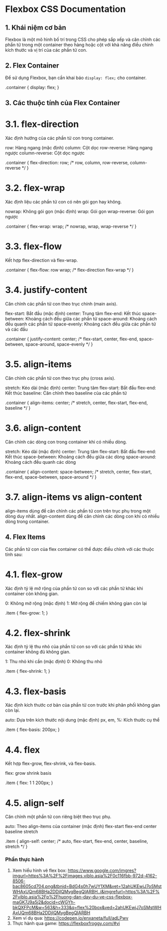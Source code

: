 # Flexbox CSS Documentation

## 1. Khái niệm cơ bản

Flexbox là một mô hình bố trí trong CSS cho phép sắp xếp và căn chỉnh các phần tử trong một container theo hàng hoặc cột với khả năng điều chỉnh kích thước và vị trí của các phần tử con.

## 2. Flex Container

Để sử dụng Flexbox, bạn cần khai báo `display: flex;` cho container.

.container {
  display: flex;
}

## 3. Các thuộc tính của Flex Container
# 3.1. flex-direction
Xác định hướng của các phần tử con trong container.

row: Hàng ngang (mặc định)
column: Cột dọc
row-reverse: Hàng ngang ngược
column-reverse: Cột dọc ngược

.container {
  flex-direction: row; /* row, column, row-reverse, column-reverse */
}


# 3.2. flex-wrap
Xác định liệu các phần tử con có nên gói gọn hay không.

nowrap: Không gói gọn (mặc định)
wrap: Gói gọn
wrap-reverse: Gói gọn ngược

.container {
  flex-wrap: wrap; /* nowrap, wrap, wrap-reverse */
}

# 3.3. flex-flow
Kết hợp flex-direction và flex-wrap.

.container {
  flex-flow: row wrap; /* flex-direction flex-wrap */
}


# 3.4. justify-content
Căn chỉnh các phần tử con theo trục chính (main axis).

flex-start: Bắt đầu (mặc định)
center: Trung tâm
flex-end: Kết thúc
space-between: Khoảng cách đều giữa các phần tử
space-around: Khoảng cách đều quanh các phần tử
space-evenly: Khoảng cách đều giữa các phần tử và các đầu

.container {
  justify-content: center; /* flex-start, center, flex-end, space-between, space-around, space-evenly */
}

# 3.5. align-items
Căn chỉnh các phần tử con theo trục phụ (cross axis).

stretch: Kéo dài (mặc định)
center: Trung tâm
flex-start: Bắt đầu
flex-end: Kết thúc
baseline: Căn chỉnh theo baseline của các phần tử

.container {
  align-items: center; /* stretch, center, flex-start, flex-end, baseline */
}

# 3.6. align-content
Căn chỉnh các dòng con trong container khi có nhiều dòng.

stretch: Kéo dài (mặc định)
center: Trung tâm
flex-start: Bắt đầu
flex-end: Kết thúc
space-between: Khoảng cách đều giữa các dòng
space-around: Khoảng cách đều quanh các dòng

.container {
  align-content: space-between; /* stretch, center, flex-start, flex-end, space-between, space-around */
}


# 3.7. align-items vs align-content
align-items dùng để căn chỉnh các phần tử con trên trục phụ trong một dòng duy nhất.
align-content dùng để căn chỉnh các dòng con khi có nhiều dòng trong container.


## 4. Flex Items
Các phần tử con của flex container có thể được điều chỉnh với các thuộc tính sau:

# 4.1. flex-grow
Xác định tỷ lệ mở rộng của phần tử con so với các phần tử khác khi container còn không gian.

0: Không mở rộng (mặc định)
1: Mở rộng để chiếm không gian còn lại

.item {
  flex-grow: 1;
}

# 4.2. flex-shrink
Xác định tỷ lệ thu nhỏ của phần tử con so với các phần tử khác khi container không đủ không gian.

1: Thu nhỏ khi cần (mặc định)
0: Không thu nhỏ

.item {
  flex-shrink: 1;
}

# 4.3. flex-basis
Xác định kích thước cơ bản của phần tử con trước khi phân phối không gian còn lại.

auto: Dựa trên kích thước nội dung (mặc định)
px, em, %: Kích thước cụ thể

.item {
  flex-basis: 200px;
}

# 4.4. flex
Kết hợp flex-grow, flex-shrink, và flex-basis.

flex: grow shrink basis

.item {
  flex: 1 1 200px;
}

# 4.5. align-self
Căn chỉnh một phần tử con riêng biệt theo trục phụ.

auto: Theo align-items của container (mặc định)
flex-start
flex-end
center
baseline
stretch

.item {
  align-self: center; /* auto, flex-start, flex-end, center, baseline, stretch */
}

### Phần thực hành
1. Xem hiểu hình vẽ flex box: https://www.google.com/imgres?imgurl=https%3A%2F%2Fimages.viblo.asia%2F0c116fbb-972d-4162-8506-bac8605cd704.png&tbnid=BdG4s0h7wUY1XM&vet=12ahUKEwjJ7oSMstWHAxUQm68BHa2DDjIQMygBegQIARBH..i&imgrefurl=https%3A%2F%2Fviblo.asia%2Fp%2Fhuong-dan-day-du-ve-css-flexbox-maGK7J9a5j2&docid=cWGYh-bkQXFPcM&w=563&h=333&q=flex%20box&ved=2ahUKEwjJ7oSMstWHAxUQm68BHa2DDjIQMygBegQIARBH
2. Xem ví dụ qua: https://codepen.io/enxaneta/full/adLPwv
3. Thực hành qua game: https://flexboxfroggy.com/#vi

